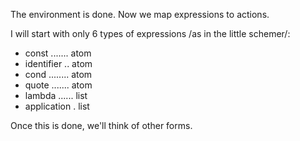 The environment is done. Now we map expressions to actions. 

I will start with only 6 types of expressions /as in the little schemer/:
- const ....... atom
- identifier .. atom
- cond ........ atom
- quote ....... atom
- lambda ...... list
- application . list

Once this is done, we'll think of other forms.
